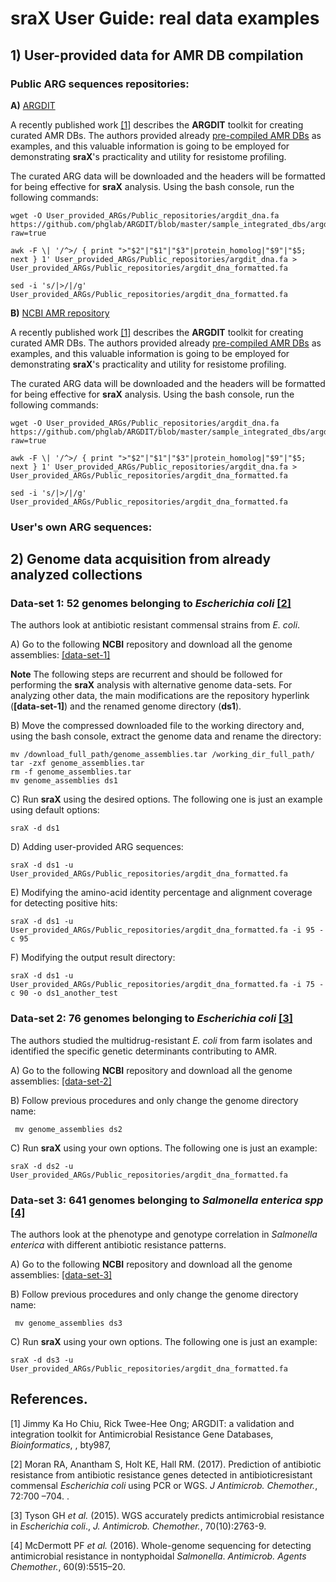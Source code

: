 # sraX User Guide: real data examples

## 1) User-provided data for AMR DB compilation
### Public ARG sequences repositories:

   **A)** [ARGDIT](https://github.com/phglab/ARGDIT)
   
   A recently published work [[1]](https://doi.org/10.1093/bioinformatics/bty987) describes the **ARGDIT** toolkit for creating curated AMR DBs. The authors provided already [pre-compiled AMR DBs](https://github.com/phglab/ARGDIT/tree/master/sample_integrated_dbs) as examples, and this valuable information is going to be employed for demonstrating **sraX**'s practicality and utility for resistome profiling.

   The curated ARG data will be downloaded and the headers will be formatted for being effective for **sraX** analysis. Using the bash console, run the following commands:
   ```
   wget -O User_provided_ARGs/Public_repositories/argdit_dna.fa https://github.com/phglab/ARGDIT/blob/master/sample_integrated_dbs/argdit_nt_db.fa?raw=true

   awk -F \| '/^>/ { print ">"$2"|"$1"|"$3"|protein_homolog|"$9"|"$5; next } 1' User_provided_ARGs/Public_repositories/argdit_dna.fa > User_provided_ARGs/Public_repositories/argdit_dna_formatted.fa
   
   sed -i 's/|>/|/g' User_provided_ARGs/Public_repositories/argdit_dna_formatted.fa
   ```
   
   **B)** [NCBI AMR repository](https://github.com/phglab/ARGDIT)
   
   A recently published work [[1]](https://doi.org/10.1093/bioinformatics/bty987) describes the **ARGDIT** toolkit for creating curated AMR DBs. The authors provided already [pre-compiled AMR DBs](https://github.com/phglab/ARGDIT/tree/master/sample_integrated_dbs) as examples, and this valuable information is going to be employed for demonstrating **sraX**'s practicality and utility for resistome profiling.

   The curated ARG data will be downloaded and the headers will be formatted for being effective for **sraX** analysis. Using the bash console, run the following commands:
   ```
   wget -O User_provided_ARGs/Public_repositories/argdit_dna.fa https://github.com/phglab/ARGDIT/blob/master/sample_integrated_dbs/argdit_nt_db.fa?raw=true

   awk -F \| '/^>/ { print ">"$2"|"$1"|"$3"|protein_homolog|"$9"|"$5; next } 1' User_provided_ARGs/Public_repositories/argdit_dna.fa > User_provided_ARGs/Public_repositories/argdit_dna_formatted.fa
   
   sed -i 's/|>/|/g' User_provided_ARGs/Public_repositories/argdit_dna_formatted.fa
   ```
   

### User's own ARG sequences:

## 2) Genome data acquisition from already analyzed collections

### Data-set 1: 52 genomes belonging to _Escherichia coli_ [[2]](https://doi.org/10.1093/jac/dkw511)
The authors look at antibiotic resistant commensal strains from _E. coli_.

   A) Go to the following **NCBI** repository and download all the genome assemblies: [[data-set-1]](https://www.ncbi.nlm.nih.gov/assembly?LinkName=bioproject_assembly_all&from_uid=335932)   
   
   __Note__ The following steps are recurrent and should be followed for performing the **sraX** analysis with alternative genome data-sets. For analyzing other data, the main modifications are the repository hyperlink (**[data-set-1]**) and the renamed genome directory (**ds1**).
   
   B) Move the compressed downloaded file to the working directory and, using the bash console, extract the genome data and rename the directory:

   ```
   mv /download_full_path/genome_assemblies.tar /working_dir_full_path/
   tar -zxf genome_assemblies.tar
   rm -f genome_assemblies.tar
   mv genome_assemblies ds1
   ```
   C) Run **sraX** using the desired options. The following one is just an example using default options:
   ```
   sraX -d ds1
   ```
   
   D) Adding user-provided ARG sequences:
   ```
   sraX -d ds1 -u User_provided_ARGs/Public_repositories/argdit_dna_formatted.fa
   ```
   
   E) Modifying the amino-acid identity percentage and alignment coverage for detecting positive hits:
   ```
   sraX -d ds1 -u User_provided_ARGs/Public_repositories/argdit_dna_formatted.fa -i 95 -c 95
   ```
   F) Modifying the output result directory:
   ```
   sraX -d ds1 -u User_provided_ARGs/Public_repositories/argdit_dna_formatted.fa -i 75 -c 90 -o ds1_another_test
   ```   
   
### Data-set 2: 76 genomes belonging to _Escherichia coli_ [[3]](https://academic.oup.com/jac/article/70/10/2763/830949)
The authors studied the multidrug-resistant _E. coli_ from farm isolates and identified the specific genetic determinants contributing to AMR.

   A) Go to the following **NCBI** repository and download all the genome assemblies: [[data-set-2]](https://www.ncbi.nlm.nih.gov/assembly?LinkName=bioproject_assembly_all&from_uid=266657)

   B) Follow previous procedures and only change the genome directory name:
   ```
    mv genome_assemblies ds2
   ```
   C) Run **sraX** using your own options. The following one is just an example:
   ```
   sraX -d ds2 -u User_provided_ARGs/Public_repositories/argdit_dna_formatted.fa    
   ```

### Data-set 3: 641 genomes belonging to _Salmonella enterica spp_ [[4]](https://doi.org/10.1128/AAC.01030-16)

The authors look at the phenotype and genotype correlation in _Salmonella enterica_ with different antibiotic resistance patterns.

   A) Go to the following **NCBI** repository and download all the genome assemblies: [[data-set-3]](https://www.ncbi.nlm.nih.gov/assembly?LinkName=bioproject_assembly_all&from_uid=242614)

   B) Follow previous procedures and only change the genome directory name:
   ```
    mv genome_assemblies ds3
   ```
   C) Run **sraX** using your own options. The following one is just an example:
   ```
   sraX -d ds3 -u User_provided_ARGs/Public_repositories/argdit_dna_formatted.fa
   ```


## References.
[1] Jimmy Ka Ho Chiu, Rick Twee-Hee Ong; ARGDIT: a validation and integration toolkit for Antimicrobial Resistance Gene Databases, _Bioinformatics_, , bty987, 

[2] Moran RA, Anantham S, Holt KE, Hall RM. (2017). Prediction of antibiotic resistance from antibiotic resistance genes detected in antibioticresistant commensal _Escherichia coli_ using PCR or WGS. _J Antimicrob. Chemother._, 72:700 –704. .

[3] Tyson GH _et al._ (2015). WGS accurately predicts antimicrobial resistance in _Escherichia coli_., _J. Antimicrob. Chemother._, 70(10):2763-9.

[4] McDermott PF _et al._ (2016). Whole-genome sequencing for detecting antimicrobial resistance in nontyphoidal _Salmonella_. _Antimicrob. Agents Chemother._, 60(9):5515–20.
